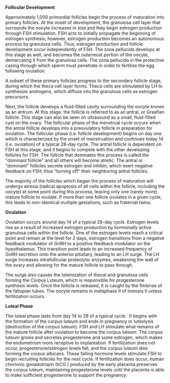 **Follicular Development**

Approximately 1,000 primordial follicles begin the process of maturation into primary follicles. At the onset of development, the granulosa cell layer that surrounds the oocyte increases in size and they begin estrogen production through FSH stimulation. FSH acts to initially propagate the beginning of estrogen synthesis; however, estrogen production becomes an autonomous process by granulosa cells. Thus, estrogen production and follicle development occur independently of FSH. The zona pellucida develops at this stage as well, and becomes the outermost portion of the oocyte, demarcating it from the granulosa cells. The zona pellucida in the protective casing through which sperm must penetrate in order to fertilize the egg following ovulation.

A subset of these primary follicles progress to the secondary follicle stage, during which the theca cell layer forms. Theca cells are stimulated by LH to synthesize androgens, which diffuse into the granulosa cells as estrogen precursors.

Next, the follicle develops a fluid-filled cavity surrounding the oocyte known as an antrum. At this stage, the follicle is referred to as an antral, or Graafian follicle. This stage can also be seen on ultrasound as a small, fluid-filled cyst on the ovary. The follicular phase of the menstrual cycle occurs when the antral follicle develops into a preovulatory follicle in preparation for ovulation. The follicular phase (i.e. follicle development) begins on day one which is characterized by the onset of menstruation and continues today 14 (i.e. ovulation) of a typical 28-day cycle. The antral follicle is dependent on FSH at this stage, and it begins to compete with the other developing follicles for FSH. The follicle that dominates this process is called the "dominant follicle" and all others will become atretic. The antral or "dominant" follicles secrete estrogen and inhibin, which exert negative feedback on FSH, thus "turning off" their neighboring antral follicles.

The majority of the follicles which began the process of maturation will undergo atresia (radical apoptosis of all cells within the follicle, including the oocyte) at some point during this process, leaving only one (rarely more) mature follicle to ovulate. If more than one follicle ovulates in a given cycle, this leads to non-identical multiple gestations, such as fraternal twins.

**Ovulation**

Ovulation occurs around day 14 of a typical 28-day cycle. Estrogen levels rise as a result of increased estrogen production by hormonally active granulosa cells within the follicle. One of the estrogen levels reach a critical point and remain at the level for 2 days, estrogen transitions from a negative feedback modulator of GnRH to a positive feedback modulator on the hypothalamus. This transition point leads to an increased frequency of GnRH secretion onto the anterior pituitary, leading to an LH surge. The LH surge increases intrafollicular proteolytic enzymes, weakening the wall of the ovary and allowing for the mature follicle to pass through.

The surge also causes the luteinization of thecal and granulosa cells forming the Corpus Luteum, which is responsible for progesterone synthesis levels. Once the follicle is released, it is caught by the fimbriae of the fallopian tubes. The oocyte remains in metaphase II of meiosis II unless fertilization occurs.

**Luteal Phase**

The luteal phase lasts from day 14 to 28 of a typical cycle.  It begins with the formation of the corpus luteum and ends in pregnancy or luteolysis (destruction of the corpus luteum). FSH and LH stimulate what remains of the mature follicle after ovulation to become the corpus luteum. The corpus luteum grows and secretes progesterone and some estrogen, which makes the endometrium more receptive to implantation. If fertilization does not occur, progesterone/estrogen levels fall, and the corpus luteum dies forming the corpus albicans. These falling hormone levels stimulate FSH to begin recruiting follicles for the next cycle. If fertilization does occur, human chorionic gonadotropin (hCG ) produced by the early placenta preserves the corpus luteum, maintaining progesterone levels until the placenta is able to make sufficient progesterone to support the pregnancy.